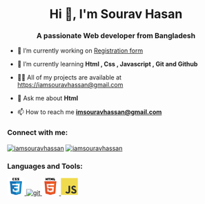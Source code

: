 <h1 align="center">Hi 👋, I'm Sourav Hasan</h1>
<h3 align="center">A passionate Web developer from Bangladesh</h3>

- 🔭 I’m currently working on [Registration form](https://iamsouravhassan.github.io/form/)

- 🌱 I’m currently learning **Html , Css , Javascript , Git and Github**

- 👨‍💻 All of my projects are available at [https://iamsouravhassan@gmail.com](https://iamsouravhassan@gmail.com)

- 💬 Ask me about **Html**

- 📫 How to reach me **imsouravhassan@gmail.com**

<h3 align="left">Connect with me:</h3>
<p align="left">
<a href="https://twitter.com/iamsouravhassan" target="blank"><img align="center" src="https://raw.githubusercontent.com/rahuldkjain/github-profile-readme-generator/master/src/images/icons/Social/twitter.svg" alt="iamsouravhassan" height="30" width="40" /></a>
<a href="https://fb.com/iamsouravhassan" target="blank"><img align="center" src="https://raw.githubusercontent.com/rahuldkjain/github-profile-readme-generator/master/src/images/icons/Social/facebook.svg" alt="iamsouravhassan" height="30" width="40" /></a>
</p>

<h3 align="left">Languages and Tools:</h3>
<p align="left"> <a href="https://www.w3schools.com/css/" target="_blank" rel="noreferrer"> <img src="https://raw.githubusercontent.com/devicons/devicon/master/icons/css3/css3-original-wordmark.svg" alt="css3" width="40" height="40"/> </a> <a href="https://git-scm.com/" target="_blank" rel="noreferrer"> <img src="https://www.vectorlogo.zone/logos/git-scm/git-scm-icon.svg" alt="git" width="40" height="40"/> </a> <a href="https://www.w3.org/html/" target="_blank" rel="noreferrer"> <img src="https://raw.githubusercontent.com/devicons/devicon/master/icons/html5/html5-original-wordmark.svg" alt="html5" width="40" height="40"/> </a> <a href="https://developer.mozilla.org/en-US/docs/Web/JavaScript" target="_blank" rel="noreferrer"> <img src="https://raw.githubusercontent.com/devicons/devicon/master/icons/javascript/javascript-original.svg" alt="javascript" width="40" height="40"/> </a> </p>
